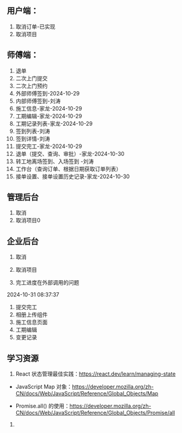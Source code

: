 ## 用户端：
1. 取消订单-已实现
2. 取消项目
## 师傅端：
1. 退单
2. 二次上门提交
3. 二次上门预约  
4. 外部师傅签到-2024-10-29
5. 内部师傅签到-刘涛
6.  施工信息-家龙-2024-10-29
7. 工期编辑-家龙-2024-10-29
8. 工期记录列表-家龙-2024-10-29
9.  签到列表-刘涛
10. 签到详情-刘涛
11. 提交完工-家龙-2024-10-29
12. 退单（提交、查询、审批）-家龙-2024-10-30
13. 转工地离场签到、入场签到 -刘涛
14. 工作台（查询订单、根据日期获取订单列表）
15. 接单设置、接单设置历史记录-家龙-2024-10-30

## 管理后台
 1. 取消
 2. 取消项目0

## 企业后台
1. 取消
2. 取消项目




1. 完工进度在外部调用的问题


2024-10-31 08:37:37
1. 提交完工
2. 相册上传组件
3. 施工信息页面
4. 工期编辑
5. 变更记录



## 学习资源

1. React 状态管理最佳实践：https://react.dev/learn/managing-state

- JavaScript Map 对象：https://developer.mozilla.org/zh-CN/docs/Web/JavaScript/Reference/Global_Objects/Map

- Promise.all() 的使用：https://developer.mozilla.org/zh-CN/docs/Web/JavaScript/Reference/Global_Objects/Promise/all




1. 




